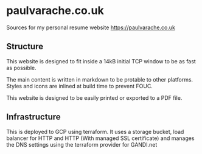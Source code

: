 # paulvarache.co.uk

Sources for my personal resume website https://paulvarache.co.uk

## Structure

This website is designed to fit inside a 14kB initial TCP window to be as fast as possible.

The main content is written in markdown to be protable to other platforms. Styles and icons are inlined at build time to prevent FOUC.

This website is designed to be easily printed or exported to a PDF file.

## Infrastructure

This is deployed to GCP using terraform. It uses a storage bucket, load balancer for HTTP and HTTP (With managed SSL certificate) and manages the DNS settings using the terraform provider for GANDI.net
